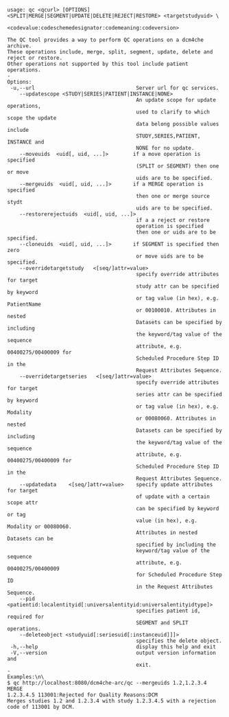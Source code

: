     usage: qc <qcurl> [OPTIONS] <SPLIT|MERGE|SEGMENT|UPDATE|DELETE|REJECT|RESTORE> <targetstudyuid> \
                                <codevalue:codeschemedesignator:codemeaning:codeversion>
    
    The QC tool provides a way to perform QC operations on a dcm4che archive. 
    These operations include, merge, split, segment, update, delete and reject or restore. 
    Other operations not supported by this tool include patient operations.
    -
    Options:
     -u,--url                                 Server url for qc services.
        --updatescope <STUDY|SERIES|PATIENT|INSTANCE|NONE>  
                                              An update scope for update operations,
                                              used to clarify to which scope the update
                                              data belong possible values include 
                                              STUDY,SERIES,PATIENT, INSTANCE and 
                                              NONE for no update.
        --moveuids  <uid[, uid, ...]>        if a move operation is specified 
                                              (SPLIT or SEGMENT) then one or move 
                                              uids are to be specified.
        --mergeuids  <uid[, uid, ...]>       if a MERGE operation is specified
                                              then one or merge source stydt 
                                              uids are to be specified.
        --restorerejectuids  <uid[, uid, ...]> 
                                              if a a reject or restore
                                              operation is specified
                                              then one or uids are to be specified.
        --cloneuids  <uid[, uid, ...]>       if SEGMENT is specified then zero
                                              or move uids are to be specified.
        --overridetargetstudy   <[seq/]attr=value>              
                                              specify override attributes for target
                                              study attr can be specified by keyword
                                              or tag value (in hex), e.g. PatientName
                                              or 00100010. Attributes in nested 
                                              Datasets can be specified by including
                                              the keyword/tag value of the sequence 
                                              attribute, e.g. 00400275/00400009 for
                                              Scheduled Procedure Step ID in the 
                                              Request Attributes Sequence.
        --overridetargetseries   <[seq/]attr=value>              
                                              specify override attributes for target
                                              series attr can be specified by keyword
                                              or tag value (in hex), e.g. Modality 
                                              or 00080060. Attributes in nested 
                                              Datasets can be specified by including
                                              the keyword/tag value of the sequence 
                                              attribute, e.g. 00400275/00400009 for
                                              Scheduled Procedure Step ID in the 
                                              Request Attributes Sequence.
        --updatedata    <[seq/]attr=value>    specify update attributes for target
                                              of update with a certain scope attr 
                                              can be specified by keyword or tag 
                                              value (in hex), e.g. Modality or 00080060.
                                              Attributes in nested Datasets can be 
                                              specified by including the 
                                              keyword/tag value of the sequence 
                                              attribute, e.g. 00400275/00400009 
                                              for Scheduled Procedure Step ID
                                              in the Request Attributes Sequence.
        --pid  <patientid:localentityid[:universalentityid:universalentityidtype]>
                                              specifies patient id, required for
                                              SEGMENT and SPLIT operations.
        --deleteobject <studyuid[:seriesuid[:instanceuid]]]>
                                              specifies the delete object.
     -h,--help                                display this help and exit
     -V,--version                             output version information and
                                              exit.
    -
    Examples:\n\
    $ qc http://localhost:8080/dcm4che-arc/qc --mergeuids 1.2,1.2.3.4 MERGE 
    1.2.3.4.5 113001:Rejected for Quality Reasons:DCM
    Merges studies 1.2 and 1.2.3.4 with study 1.2.3.4.5 with a rejection code of 113001 by DCM.